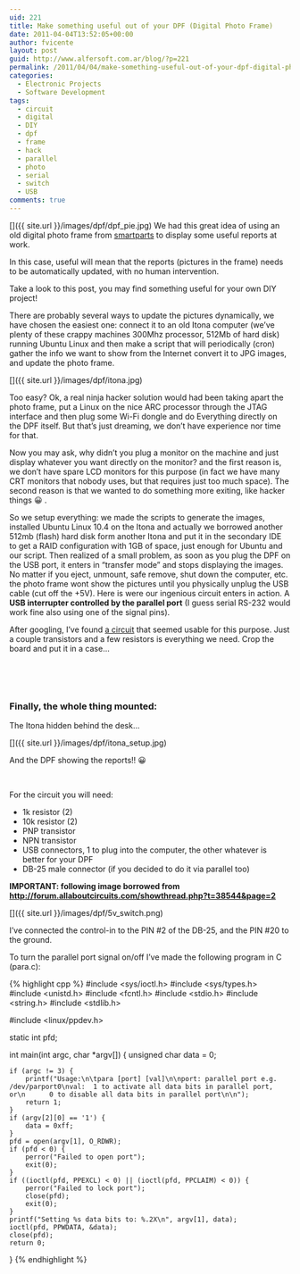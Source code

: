 ```yaml
---
uid: 221
title: Make something useful out of your DPF (Digital Photo Frame)
date: 2011-04-04T13:52:05+00:00
author: fvicente
layout: post
guid: http://www.alfersoft.com.ar/blog/?p=221
permalink: /2011/04/04/make-something-useful-out-of-your-dpf-digital-photo-frame/
categories:
  - Electronic Projects
  - Software Development
tags:
  - circuit
  - digital
  - DIY
  - dpf
  - frame
  - hack
  - parallel
  - photo
  - serial
  - switch
  - USB
comments: true
---
```

[<img src="{{ site.url }}/images/dpf/dpf_pie.jpg" alt="" title="DPF"/>]({{ site.url }}/images/dpf/dpf_pie.jpg)
We had this great idea of using an old digital photo frame from [smartparts](http://smartpartsproducts.com/content/index.html) to display some useful reports at work.

In this case, useful will mean that the reports (pictures in the frame) needs to be automatically updated, with no human intervention.

Take a look to this post, you may find something useful for your own DIY project!

<!--more-->

There are probably several ways to update the pictures dynamically, we have chosen the easiest one: connect it to an old Itona computer (we&#8217;ve plenty of these crappy machines 300Mhz processor, 512Mb of hard disk) running Ubuntu Linux and then make a script that will periodically (cron) gather the info we want to show from the Internet convert it to JPG images, and update the photo frame.

[<img src="{{ site.url }}/images/dpf/itona.jpg" alt="" title="Itona"/>]({{ site.url }}/images/dpf/itona.jpg)

Too easy? Ok, a real ninja hacker solution would had been taking apart the photo frame, put a Linux on the nice ARC processor through the JTAG interface and then plug some Wi-Fi dongle and do Everything directly on the DPF itself. But that&#8217;s just dreaming, we don&#8217;t have experience nor time for that.

Now you may ask, why didn&#8217;t you plug a monitor on the machine and just display whatever you want directly on the monitor? and the first reason is, we don&#8217;t have spare LCD monitors for this purpose (in fact we have many CRT monitors that nobody uses, but that requires just too much space). The second reason is that we wanted to do something more exiting, like hacker things 😀 .

So we setup everything: we made the scripts to generate the images, installed Ubuntu Linux 10.4 on the Itona and actually we borrowed another 512mb (flash) hard disk form another Itona and put it in the secondary IDE to get a RAID configuration with 1GB of space, just enough for Ubuntu and our script. Then realized of a small problem, as soon as you plug the DPF on the USB port, it enters in &#8220;transfer mode&#8221; and stops displaying the images. No matter if you eject, unmount, safe remove, shut down the computer, etc. the photo frame wont show the pictures until you physically unplug the USB cable (cut off the +5V). Here is were our ingenious circuit enters in action. A **USB interrupter controlled by the parallel port** (I guess serial RS-232 would work fine also using one of the signal pins).

After googling, I&#8217;ve found [a circuit](http://forum.allaboutcircuits.com/showthread.php?t=38544&page=2) that seemed usable for this purpose. Just a couple transistors and a few resistors is everything we need. Crop the board and put it in a case&#8230;

<figure class="half">
	<a title="DPF Circuit 1" href="{{ site.url }}/images/dpf/dpf_circuit_01.jpg" target="_blank"><img src="{{ site.url }}/images/dpf/dpf_circuit_01.jpg" alt="" title="DPF Circuit 1"/></a>
	<a title="DPF Circuit 2" href="{{ site.url }}/images/dpf/dpf_circuit_02.jpg" target="_blank"><img src="{{ site.url }}/images/dpf/dpf_circuit_02.jpg" alt="" title="DPF Circuit 2"/></a>
</figure>

<figure class="half">
	<a title="DPF Circuit 3" href="{{ site.url }}/images/dpf/dpf_circuit_03.jpg" target="_blank"><img src="{{ site.url }}/images/dpf/dpf_circuit_03.jpg" alt="" title="DPF Circuit 3"/></a>
	<a title="DPF Circuit 4" href="{{ site.url }}/images/dpf/dpf_circuit_04.jpg" target="_blank"><img src="{{ site.url }}/images/dpf/dpf_circuit_04.jpg" alt="" title="DPF Circuit 4"/></a>
</figure>

### Finally, the whole thing mounted:

The Itona hidden behind the desk&#8230;

[<img src="{{ site.url }}/images/dpf/itona_setup.jpg" alt="" title="Itona Setup"/>]({{ site.url }}/images/dpf/itona_setup.jpg)

And the DPF showing the reports!! 😀

<figure class="half">
	<a title="DPF Report 1" href="{{ site.url }}/images/dpf/dpf_report_01.jpg" target="_blank"><img src="{{ site.url }}/images/dpf/dpf_report_01.jpg" alt="" title="DPF Report 1"/></a>
	<a title="DPF Report 2" href="{{ site.url }}/images/dpf/dpf_report_02.jpg" target="_blank"><img src="{{ site.url }}/images/dpf/dpf_report_02.jpg" alt="" title="DPF Report 2"/></a>
</figure>

For the circuit you will need:

  * 1k resistor (2)
  * 10k resistor (2)
  * PNP transistor
  * NPN transistor
  * USB connectors, 1 to plug into the computer, the other whatever is better for your DPF
  * DB-25 male connector (if you decided to do it via parallel too)

**IMPORTANT: following image borrowed from http://forum.allaboutcircuits.com/showthread.php?t=38544&page=2**

[<img src="{{ site.url }}/images/dpf/5v_switch.png" alt="" title="Itona Setup"/>]({{ site.url }}/images/dpf/5v_switch.png)

I&#8217;ve connected the control-in to the PIN #2 of the DB-25, and the PIN #20 to the ground.

To turn the parallel port signal on/off I&#8217;ve made the following program in C (para.c):


{% highlight cpp %}
#include <sys/ioctl.h>
#include <sys/types.h>
#include <unistd.h>
#include <fcntl.h>
#include <stdio.h>
#include <string.h>
#include <stdlib.h>

#include <linux/ppdev.h>

static int pfd;

int main(int argc, char *argv[])
{
	unsigned char data = 0;

	if (argc != 3) {
		printf("Usage:\n\tpara [port] [val]\n\nport: parallel port e.g. /dev/parport0\nval:  1 to activate all data bits in parallel port, or\n      0 to disable all data bits in parallel port\n\n");
		return 1;
	}
	if (argv[2][0] == '1') {
		data = 0xff;
	}
	pfd = open(argv[1], O_RDWR);
	if (pfd < 0) {
		perror("Failed to open port");
		exit(0);
	}
	if ((ioctl(pfd, PPEXCL) < 0) || (ioctl(pfd, PPCLAIM) < 0)) {
		perror("Failed to lock port");
		close(pfd);
		exit(0);
	}
	printf("Setting %s data bits to: %.2X\n", argv[1], data);
	ioctl(pfd, PPWDATA, &data);
	close(pfd);
	return 0;
}
{% endhighlight %}
